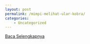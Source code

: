 ```yaml
---
layout: post
permalink: /mimpi-melihat-ular-kobra/
categories:
    - Uncategorized
---
```


[Baca Selengkapnya](/07)